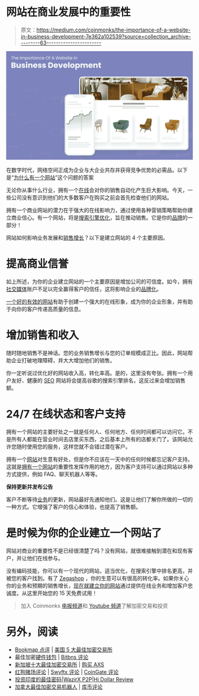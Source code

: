 # 网站在商业发展中的重要性

> 原文：<https://medium.com/coinmonks/the-importance-of-a-website-in-business-development-7e362a102539?source=collection_archive---------63----------------------->

![](img/d9d367c09a5936588c28ccab454ec6e3.png)

在数字时代，网络空间正成为企业与大企业共存并获得竞争优势的必需品。以下是“[为什么有一个网站](https://www.zegashop.com/web/6-reasons-you-need-a-website/)”这个问题的答案

无论你从事什么行业，拥有一个[在线](https://www.zegashop.com/web/5-easiest-ways-to-make-money-online/)会对你的销售自动化产生巨大影响。今天，一些公司没有意识到他们的大多数客户在购买之前会首先检查他们的网站。

拥有一个商业网站的潜力在于强大的在线影响力，通过使用各种营销策略帮助你建立商业信心。有一个网站，将是[搜索引擎优化](https://www.zegashop.com/web/seo/)，旨在推动销售。它是你的[品牌](https://www.zegashop.com/web/whats-the-importance-of-branding/)的一部分！

网站如何影响业务发展和[销售增长](https://www.zegashop.com/web/how-to-write-a-sales-plan/)？以下是建立网站的 4 个主要原因。

# 提高商业信誉

如上所述，为你的企业建立网站的一个主要原因是增加公司的可信度。如今，拥有[社交媒体](https://www.zegashop.com/web/website-vs-social-media/)账户不足以完全赢得客户的信任，这将影响企业的[品牌化](https://www.zegashop.com/web/everything-you-need-to-know-about-rebranding/)。

[一个好的有效的网站](https://www.zegashop.com/sign-up/)有助于创建一个强大的在线形象，成为你的企业形象，并有助于向你的客户传递高质量的信息。

# 增加销售和收入

随时随地销售不是神话。您的业务销售增长与您的订单规模成正比。因此，网站帮助企业打破地理障碍，并大大增加他们的销售。

你一定听说过优化好的网站收入高，转化率高。是的，这里没有夸张。拥有一个用户友好、健康的 [SEO](https://www.zegashop.com/web/google-on-the-seo-impact-of-dates-in-title-tags/) 网站将会提高谷歌的搜索引擎排名，这反过来会增加销售额。

# 24/7 在线状态和客户支持

拥有一个网站的主要好处之一就是任何人、任何地方、任何时间都可以访问它。不是所有人都能在营业时间去店里买东西，之后基本上所有的店都关门了。该网站允许您随时使用您的服务，这样您就不会错过潜在客户。

拥有一个[网站](https://www.zegashop.com/web/why-your-website-doesnt-work/)对生意有好处，但是你不应该在一天中的任何时候都忘记客户支持。这就是[拥有一个网站](https://www.zegashop.com/web/6-reasons-you-need-a-website/)的重要性发挥作用的地方，因为客户支持可以通过网站以多种方式提供，例如 FAQ、聊天机器人等等。

**保持更新并发布公告**

客户不断等待[业务](https://www.zegashop.com/web/essential-tips-for-growing-your-business/)的更新，网站最好先通知他们。这是让他们了解你所做的一切的一种方式。它增强了客户的信心和体验，也提高了销售额。

# 是时候为你的企业建立一个网站了

网站对商业的重要性不是已经很清楚了吗？没有网站，就很难接触到潜在和现有客户，并让他们在线参与。

没有编码技能，你可以有一个现代的网站，适当优化，在搜索引擎中排名更高，并被您的客户找到。有了 [Zegashop](https://www.zegashop.com/) ，你的生意可以有很高的转化率。如果你关心你的业务和预期的销售增长，[现在就建立你的网站](https://www.zegashop.com/sign-up/)通过提供在线业务和增加客户忠诚度。从这里开始您的 15 天免费试用！

> 加入 Coinmonks [电报频道](https://t.me/coincodecap)和 [Youtube 频道](https://www.youtube.com/c/coinmonks/videos)了解加密交易和投资

# 另外，阅读

*   [Bookmap 点评](https://coincodecap.com/bookmap-review-2021-best-trading-software) | [美国 5 大最佳加密交易所](https://coincodecap.com/crypto-exchange-usa)
*   最佳加密[硬件钱包](/coinmonks/hardware-wallets-dfa1211730c6) | [Bitbns 评论](/coinmonks/bitbns-review-38256a07e161)
*   [新加坡十大最佳加密交易所](https://coincodecap.com/crypto-exchange-in-singapore) | [购买 AXS](https://coincodecap.com/buy-axs-token)
*   [红狗赌场评论](https://coincodecap.com/red-dog-casino-review) | [Swyftx 评论](https://coincodecap.com/swyftx-review) | [CoinGate 评论](https://coincodecap.com/coingate-review)
*   [投资印度的最佳密码](https://coincodecap.com/best-crypto-to-invest-in-india-in-2021)|[WazirX P2P](https://coincodecap.com/wazirx-p2p)|[Hi Dollar Review](https://coincodecap.com/hi-dollar-review)
*   [加拿大最佳加密交易机器人](https://coincodecap.com/5-best-crypto-trading-bots-in-canada) | [库币评论](https://coincodecap.com/kucoin-review)